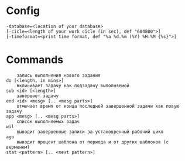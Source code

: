 # Config

	-database=<location of your database>
	[-cicle=<length of your work cicle (in sec), def "604800">]
	[-timeformat=<print time format, def "%a %d.%m (%Y) %H:%M {%s}">]

# Commands

		запись выполнения нового задания
	do [<length, in mins>]
		вклинивает задачу как подзадачу выполняемой
	sub <id> [<length>]
		завершает задачу
	end <id> <mesg> [.. <mesg parts>]
		отмечает время от конца последней завершенной задачи как повую задачу
	app <mesg> [.. <mesg parts>]
		список выполняемых задач
	wil
		выводит завершенные записи за установренный рабочий цикл
	ago
		выводит процент шаблона от периода и от других шаблонов (с верменем)
	stat <pattern> [.. <next pattern>]

